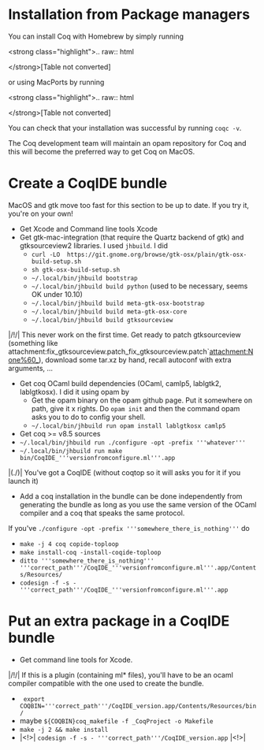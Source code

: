 Installation from Package managers
==================================

You can install Coq with Homebrew by simply running

&lt;strong class="highlight"&gt;.. raw:: html

&lt;/strong&gt;\[Table not converted\]

or using MacPorts by running

&lt;strong class="highlight"&gt;.. raw:: html

&lt;/strong&gt;\[Table not converted\]

You can check that your installation was successful by running `coqc -v`.

The Coq development team will maintain an opam repository for Coq and this will become the preferred way to get Coq on MacOS.

Create a CoqIDE bundle
======================

MacOS and gtk move too fast for this section to be up to date. If you try it, you're on your own!

-   Get Xcode and Command line tools Xcode
-   Get gtk-mac-integration (that require the Quartz backend of gtk) and gtksourceview2 libraries. I used `jhbuild`. I did
    -   `curl -LO  https://git.gnome.org/browse/gtk-osx/plain/gtk-osx-build-setup.sh`
    -   `sh gtk-osx-build-setup.sh`
    -   `~/.local/bin/jhbuild bootstrap`
    -   `~/.local/bin/jhbuild build python` (used to be necessary, seems OK under 10.10)
    -   `~/.local/bin/jhbuild build meta-gtk-osx-bootstrap`
    -   `~/.local/bin/jhbuild build meta-gtk-osx-core`
    -   `~/.local/bin/jhbuild build gtksourceview`

|/!/| This never work on the first time. Get ready to patch gtksourceview (something like attachment:fix\_gtksourceview.patch\_fix\_gtksourceview.patch\`<attachment:None%60_>), download some tar.xz by hand, recall autoconf with extra arguments, ...

-   Get coq OCaml build dependencies (OCaml, camlp5, lablgtk2, lablgtkosx). I did it using opam by
    -   Get the opam binary on the opam github page. Put it somewhere on path, give it x rights. Do `opam init` and then the command opam asks you to do to config your shell.
    -   `~/.local/bin/jhbuild run opam install lablgtkosx camlp5`
-   Get coq &gt;= v8.5 sources
-   `~/.local/bin/jhbuild run ./configure -opt -prefix '''whatever'''`
-   `~/.local/bin/jhbuild run make bin/CoqIDE_'''versionfromconfigure.ml'''.app`

|(./)| You've got a CoqIDE (without coqtop so it will asks you for it if you launch it)

-   Add a coq installation in the bundle can be done independently from generating the bundle as long as you use the same version of the OCaml compiler and a coq that speaks the same protocol.

If you've `./configure -opt -prefix '''somewhere_there_is_nothing'''` do

-   `make -j 4 coq copide-toploop`
-   `make install-coq -install-coqide-toploop`
-   `ditto '''somewhere_there_is_nothing''' '''correct_path'''/CoqIDE_'''versionfromconfigure.ml'''.app/Contents/Resources/`
-   `codesign -f -s - '''correct_path'''/CoqIDE_'''versionfromconfigure.ml'''.app`

Put an extra package in a CoqIDE bundle
=======================================

-   Get command line tools for Xcode.

|/!/| If this is a plugin (containing ml\* files), you'll have to be an ocaml compiler compatible with the one used to create the bundle.

-   ` export COQBIN='''correct_path'''/CoqIDE_version.app/Contents/Resources/bin/`
-   maybe `${COQBIN}coq_makefile -f _CoqProject -o Makefile`
-   `make -j 2 && make install`
-   |&lt;!&gt;| `codesign -f -s - '''correct_path'''/CoqIDE_version.app` |&lt;!&gt;|

